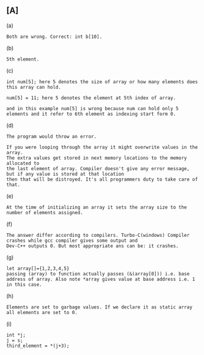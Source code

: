 ## [A]

   (a) 
   
    Both are wrong. Correct: int b[10].
      
   (b)
   
    5th element.
   
   (c)
    
    int num[5]; here 5 denotes the size of array or how many elements does this array can hold.
    
    num[5] = 11; here 5 denotes the element at 5th index of array.

    and in this example num[5] is wrong because num can hold only 5 elements and it refer to 6th element as indexing start form 0.    	    

   (d) 
   
    The program would throw an error.

    If you were looping through the array it might overwrite values in the array.
    The extra values get stored in next memory locations to the memory allocated to
    the last element of array. Compiler doesn't give any error message, but if any value is stored at that location
    then that will be distroyed. It's all programmers duty to take care of that.
   
   (e)  
   
    At the time of initializing an array it sets the array size to the number of elements assigned.

   (f)

    The answer differ according to compilers. Turbo-C(windows) Compiler crashes while gcc compiler gives some output and 
    Dev-C++ outputs 0. But most appropriate ans can be: it crashes.
    
   (g)

    let array[]={1,2,3,4,5}
    passing (array) to function actually passes (&(array[0])) i.e. base address of array. Also note *array gives value at base address i.e. 1 in this case.

   (h)

    Elements are set to garbage values. If we declare it as static array all elements are set to 0. 

   (i)

    int *j;
    j = s;
    third_element = *(j+3);
   
